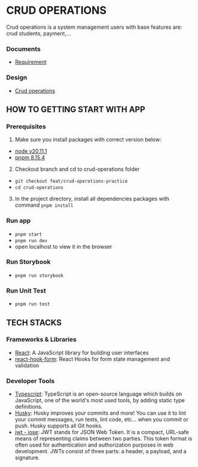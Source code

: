 # CRUD OPERATIONS

Crud operations is a system management users with base features are: crud students, payment,...

### Documents

- [Requirement](https://docs.google.com/document/d/1ZRrRazIHFuGrfIa_zIM4kk9Irpu00fOdRTIu_nUG7R0/edit?pli=1)

### Design

- [Crud operations](<https://www.figma.com/file/1h2ESeueL00vIExorPZJjT/Crud-Operations-(Community)?type=design&node-id=0-1&mode=design&t=T8gW7yBstuHRBtzh-0>)

## HOW TO GETTING START WITH APP

### Prerequisites

1. Make sure you install packages with correct version below:

- [node v20.11.1](https://nodejs.org/en/)
- [pnpm 8.15.4](https://pnpm.io/)

2. Checkout branch and cd to crud-operations folder

- `git checkout feat/crud-operations-practice`
- `cd crud-operations`

3. In the project directory, install all dependencies packages with command `pnpm install`

### Run app

- `pnpm start`
- `pnpm run dev`
- open localhost to view it in the browser

### Run Storybook

- `pnpm run storybook`

### Run Unit Test

- `pnpm run test`

## TECH STACKS

### Frameworks & Libraries

- [React](https://reactjs.org/): A JavaScript library for building user interfaces
- [react-hook-form](https://react-hook-form.com/): React Hooks for form state management and validation

### Developer Tools

- [Typescript](https://www.typescriptlang.org/): TypeScript is an open-source language which builds on JavaScript, one of the world's most used tools, by adding static type definitions.
- [Husky](https://typicode.github.io/): Husky improves your commits and more! You can use it to lint your commit messages, run tests, lint code, etc... when you commit or push. Husky supports all Git hooks.
- [jwt - jose](https://github.com/panva/jose): JWT stands for JSON Web Token. It is a compact, URL-safe means of representing claims between two parties. This token format is often used for authentication and authorization purposes in web development. JWTs consist of three parts: a header, a payload, and a signature.
